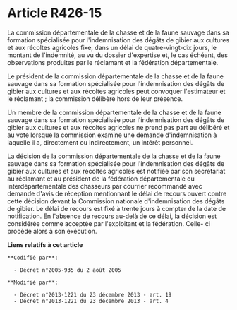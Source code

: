 # Article R426-15

La commission départementale de la chasse et de la faune sauvage dans sa formation spécialisée pour l'indemnisation des
dégâts de gibier aux cultures et aux récoltes agricoles fixe, dans un délai de quatre-vingt-dix jours, le montant de
l'indemnité, au vu du dossier d'expertise et, le cas échéant, des observations produites par le réclamant et la fédération
départementale. 

Le président de la commission départementale de la chasse et de la faune sauvage dans sa formation spécialisée pour
l'indemnisation des dégâts de gibier aux cultures et aux récoltes agricoles peut convoquer l'estimateur et le réclamant ; la
commission délibère hors de leur présence. 

Un membre de la commission départementale de la chasse et de la faune sauvage dans sa formation spécialisée pour
l'indemnisation des dégâts de gibier aux cultures et aux récoltes agricoles ne prend pas part au délibéré et au vote lorsque
la commission examine une demande d'indemnisation à laquelle il a, directement ou indirectement, un intérêt personnel. 

La décision de la commission départementale de la chasse et de la faune sauvage dans sa formation spécialisée pour
l'indemnisation des dégâts de gibier aux cultures et aux récoltes agricoles est notifiée par son secrétariat au réclamant et
au président de la   fédération départementale ou interdépartementale des chasseurs par courrier recommandé avec demande
d'avis de réception mentionnant le délai de recours ouvert contre cette décision devant la Commission nationale
d'indemnisation des dégâts de gibier. Le délai de recours est fixé à trente jours à compter de la date de notification. En
l'absence de recours au-delà de ce délai, la décision est considérée comme acceptée par l'exploitant et la fédération. Celle-
ci procède alors à son exécution.

**Liens relatifs à cet article**

	**Codifié par**:

	  - Décret n°2005-935 du 2 août 2005

	**Modifié par**:

	  - Décret n°2013-1221 du 23 décembre 2013 - art. 19
	  - Décret n°2013-1221 du 23 décembre 2013 - art. 4
